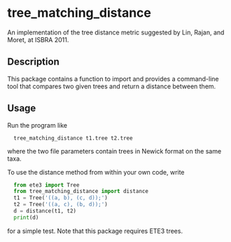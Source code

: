
# tree_matching_distance

An implementation of the tree distance metric suggested by Lin, Rajan, and Moret, at ISBRA 2011.


## Description

This package contains a function to import and provides a command-line tool that compares two given
trees and return a distance between them.

## Usage

Run the program like

```shell
  tree_matching_distance t1.tree t2.tree
```

where the two file parameters contain trees in Newick format on the same taxa.

To use the distance method from within your own code, write
```python
  from ete3 import Tree
  from tree_matching_distance import distance
  t1 = Tree('((a, b), (c, d));')
  t2 = Tree('((a, c), (b, d));')
  d = distance(t1, t2)
  print(d)
```
for a simple test. Note that this package requires ETE3 trees.
